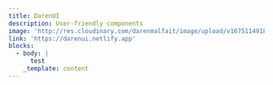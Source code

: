 ```yaml
---
title: DarenUI
description: User-friendly components
image: 'http://res.cloudinary.com/darenmalfait/image/upload/v1675114918/ui_g4jhtp.png'
link: 'https://darenui.netlify.app'
blocks:
  - body: |
      test
    _template: content
---
```






